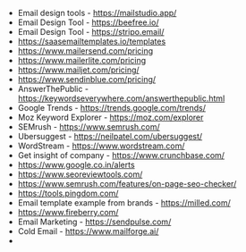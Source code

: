 - Email design tools - https://mailstudio.app/
- Email Design Tool - https://beefree.io/
- Email Design Tool - https://stripo.email/
- https://saasemailtemplates.io/templates
- https://www.mailersend.com/pricing
- https://www.mailerlite.com/pricing
- https://www.mailjet.com/pricing/
- https://www.sendinblue.com/pricing/
- AnswerThePublic - https://keywordseverywhere.com/answerthepublic.html
- Google Trends - https://trends.google.com/trends/
- Moz Keyword Explorer - https://moz.com/explorer
- SEMrush - https://www.semrush.com/
- Ubersuggest - https://neilpatel.com/ubersuggest/
- WordStream - https://www.wordstream.com/
- Get insight of company - https://www.crunchbase.com/
- https://www.google.co.in/alerts
- https://www.seoreviewtools.com/
- https://www.semrush.com/features/on-page-seo-checker/
- https://tools.pingdom.com/
- Email template example from brands - https://milled.com/
- https://www.fireberry.com/
- Email Marketing - https://sendpulse.com/
- Cold Email - https://www.mailforge.ai/
- 
